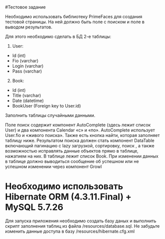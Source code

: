 #Тестовое задание


Необходимо использовать библиотеку PrimeFaces для создания тестовой страницы. На ней должно быть поле с поиском и поле в выводом результатов.

Для этого необходимо сделать в БД 2-е таблицы:
    
1) User:
- Id (int)
- Fio (varchar)
- Login (varchar)
- Pass (varchar)
    
2) Book:
- Id (int)
- Title (varchar)
- Date (datetime)
- BookUser (Foreign key to User.id)

Заполнить таблицы случайными данными.

Поле поиск содержит компонент AutoComplete (здесь лежит список User) и два компонента Calendar «с» и «по».
 AutoComplete использует User.fio и «живого поиска». Также есть кнопка найти, которая заполняет таблицу ниже.
Результатом поиска должен стать компонент DataTable  включающий пагинацию с lazy загрузкой, сортировку, поиск
, а также возможностью исправлять данные объектов прямо в таблице, нажатием на них. В таблице лежит список Book.
При изменении данных в таблице должно выводиться сообщение об успешном или не успешном изменении
 через компонент Growl

Необходимо использовать Hibernate ORM (4.3.11.Final) + MySQL 5.7.26
============================================================================
Для запуска приложения необходимо создать базу даных и выполнить скрипт заполнения таблиц из файла /resources/database.sql.
Не забудьте изменить данные доступа в базу  /resources/hibernate.cfg.xml

